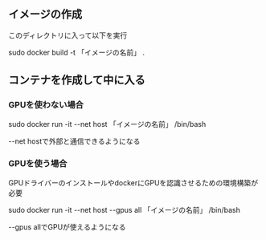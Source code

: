 ## イメージの作成

このディレクトリに入って以下を実行

sudo docker build -t 「イメージの名前」 .

## コンテナを作成して中に入る

### GPUを使わない場合

sudo docker run -it --net host 「イメージの名前」 /bin/bash

--net hostで外部と通信できるようになる

### GPUを使う場合

GPUドライバーのインストールやdockerにGPUを認識させるための環境構築が必要

sudo docker run -it --net host --gpus all 「イメージの名前」 /bin/bash

--gpus allでGPUが使えるようになる
